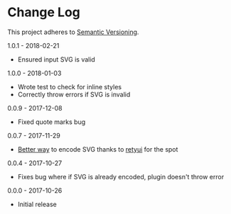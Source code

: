 # Change Log
This project adheres to [Semantic Versioning](http://semver.org/).

1.0.1 - 2018-02-21

* Ensured input SVG is valid

1.0.0 - 2018-01-03

* Wrote test to check for inline styles
* Correctly throw errors if SVG is invalid

0.0.9 - 2017-12-08

* Fixed quote marks bug

0.0.7 - 2017-11-29

* [Better way](https://codepen.io/tigt/post/optimizing-svgs-in-data-uris) to encode SVG thanks to [retyui](https://github.com/retyui) for the spot

0.0.4 - 2017-10-27

* Fixes bug where if SVG is already encoded, plugin doesn't throw error

0.0.0 - 2017-10-26

* Initial release
